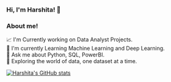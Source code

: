 ### Hi, I'm Harshita! 👋

### About me!

📈 I'm Currently working on Data Analyst Projects. <br/>
🌱 I'm currently Learning Machine Learning and Deep Learning.<br/>
🔭 Ask me about Python, SQL, PowerBI.<br/>
💬 Exploring the world of data, one dataset at a time.<br/>

[![Harshita's GitHub stats](https://github-readme-stats.vercel.app/api?username=HarshitaAggarwal12&theme=dark)](https://github.com/HarshitaAggarwal12/github-readme-stats)
